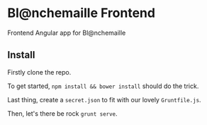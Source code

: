 # Bl@nchemaille Frontend

Frontend Angular app for Bl@nchemaille

## Install

Firstly clone the repo.

To get started, `npm install && bower install` should do the trick.

Last thing, create a `secret.json` to fit with our lovely `Gruntfile.js`.

Then, let's there be rock `grunt serve`.
